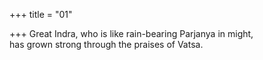 +++
title = "01"

+++
Great Indra, who is like rain-bearing Parjanya in might,  
has grown strong through the praises of Vatsa.  